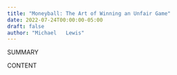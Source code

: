 ```yaml
---
title: "Moneyball: The Art of Winning an Unfair Game"
date: 2022-07-24T00:00:00-05:00
draft: false
author: "Michael   Lewis"
---
```


SUMMARY

<!--more-->

CONTENT